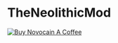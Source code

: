 # TheNeolithicMod

<a href="https://www.buymeacoffee.com/LT6jNpWMI" target="_blank"><img src="https://bmc-cdn.nyc3.digitaloceanspaces.com/BMC-button-images/custom_images/orange_img.png" alt="Buy Novocain A Coffee" style="height: auto !important;width: auto !important;" ></a>
